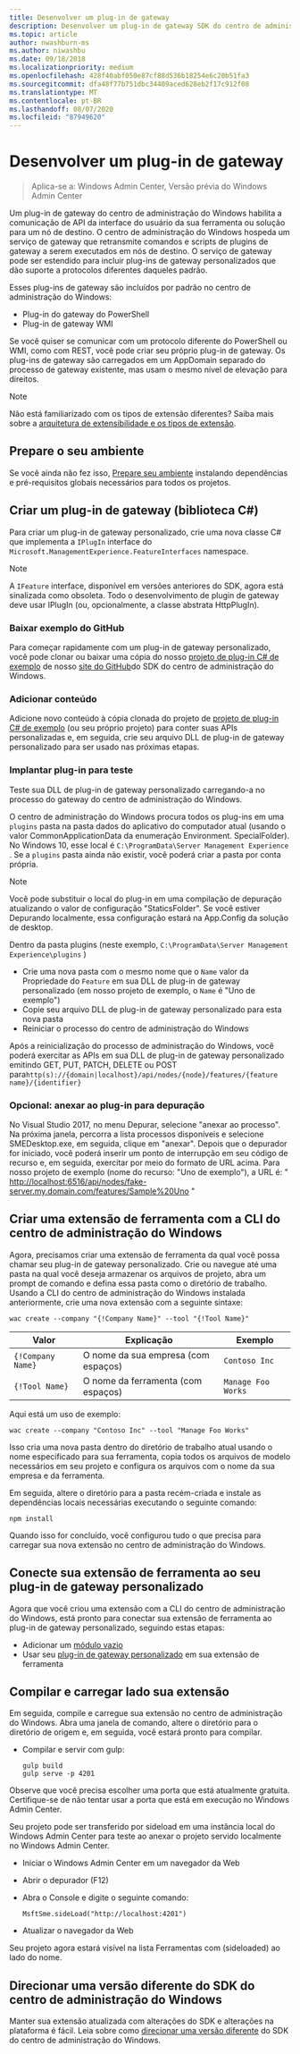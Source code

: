 ```yaml
---
title: Desenvolver um plug-in de gateway
description: Desenvolver um plug-in de gateway SDK do centro de administração do Windows (projeto Honolulu)
ms.topic: article
author: nwashburn-ms
ms.author: niwashbu
ms.date: 09/18/2018
ms.localizationpriority: medium
ms.openlocfilehash: 428f40abf050e87cf88d536b18254e6c20b51fa3
ms.sourcegitcommit: dfa48f77b751dbc34409aced628eb2f17c912f08
ms.translationtype: MT
ms.contentlocale: pt-BR
ms.lasthandoff: 08/07/2020
ms.locfileid: "87949620"
---
```

# <a name="develop-a-gateway-plugin"></a>Desenvolver um plug-in de gateway

>Aplica-se a: Windows Admin Center, Versão prévia do Windows Admin Center

Um plug-in de gateway do centro de administração do Windows habilita a comunicação de API da interface do usuário da sua ferramenta ou solução para um nó de destino.  O centro de administração do Windows hospeda um serviço de gateway que retransmite comandos e scripts de plugins de gateway a serem executados em nós de destino. O serviço de gateway pode ser estendido para incluir plug-ins de gateway personalizados que dão suporte a protocolos diferentes daqueles padrão.

Esses plug-ins de gateway são incluídos por padrão no centro de administração do Windows:

* Plug-in do gateway do PowerShell
* Plug-in de gateway WMI

Se você quiser se comunicar com um protocolo diferente do PowerShell ou WMI, como com REST, você pode criar seu próprio plug-in de gateway.  Os plug-ins de gateway são carregados em um AppDomain separado do processo de gateway existente, mas usam o mesmo nível de elevação para direitos.

> [!NOTE]
> Não está familiarizado com os tipos de extensão diferentes? Saiba mais sobre a [arquitetura de extensibilidade e os tipos de extensão](understand-extensions.md).

## <a name="prepare-your-environment"></a>Prepare o seu ambiente

Se você ainda não fez isso, [Prepare seu ambiente](prepare-development-environment.md) instalando dependências e pré-requisitos globais necessários para todos os projetos.

## <a name="create-a-gateway-plugin-c-library"></a>Criar um plug-in de gateway (biblioteca C#)

Para criar um plug-in de gateway personalizado, crie uma nova classe C# que implementa a ```IPlugIn``` interface do ```Microsoft.ManagementExperience.FeatureInterfaces``` namespace.

> [!NOTE]
> A ```IFeature``` interface, disponível em versões anteriores do SDK, agora está sinalizada como obsoleta.  Todo o desenvolvimento de plugin de gateway deve usar IPlugIn (ou, opcionalmente, a classe abstrata HttpPlugIn).

### <a name="download-sample-from-github"></a>Baixar exemplo do GitHub

Para começar rapidamente com um plug-in de gateway personalizado, você pode clonar ou baixar uma cópia do nosso [projeto de plug-in C# de exemplo](https://github.com/Microsoft/windows-admin-center-sdk/tree/master/GatewayPluginExample/Plugin) de nosso [site do GitHub](https://aka.ms/wacsdk)do SDK do centro de administração do Windows.

### <a name="add-content"></a>Adicionar conteúdo

Adicione novo conteúdo à cópia clonada do projeto de [projeto de plug-in C# de exemplo](https://github.com/Microsoft/windows-admin-center-sdk/tree/master/GatewayPluginExample/Plugin) (ou seu próprio projeto) para conter suas APIs personalizadas e, em seguida, crie seu arquivo DLL de plug-in de gateway personalizado para ser usado nas próximas etapas.

### <a name="deploy-plugin-for-testing"></a>Implantar plug-in para teste

Teste sua DLL de plug-in de gateway personalizado carregando-a no processo do gateway do centro de administração do Windows.

O centro de administração do Windows procura todos os plug-ins em uma ```plugins``` pasta na pasta dados do aplicativo do computador atual (usando o valor CommonApplicationData da enumeração Environment. SpecialFolder). No Windows 10, esse local é ```C:\ProgramData\Server Management Experience``` .  Se a ```plugins``` pasta ainda não existir, você poderá criar a pasta por conta própria.

> [!NOTE]
> Você pode substituir o local do plug-in em uma compilação de depuração atualizando o valor de configuração "StaticsFolder". Se você estiver Depurando localmente, essa configuração estará na App.Config da solução de desktop.

Dentro da pasta plugins (neste exemplo, ```C:\ProgramData\Server Management Experience\plugins``` )

* Crie uma nova pasta com o mesmo nome que o ```Name``` valor da Propriedade do ```Feature``` em sua DLL de plug-in de gateway personalizado (em nosso projeto de exemplo, o ```Name``` é "Uno de exemplo")
* Copie seu arquivo DLL de plug-in de gateway personalizado para esta nova pasta
* Reiniciar o processo do centro de administração do Windows

Após a reinicialização do processo de administração do Windows, você poderá exercitar as APIs em sua DLL de plug-in de gateway personalizado emitindo GET, PUT, PATCH, DELETE ou POST para```http(s)://{domain|localhost}/api/nodes/{node}/features/{feature name}/{identifier}```

### <a name="optional-attach-to-plugin-for-debugging"></a>Opcional: anexar ao plug-in para depuração

No Visual Studio 2017, no menu Depurar, selecione "anexar ao processo". Na próxima janela, percorra a lista processos disponíveis e selecione SMEDesktop.exe, em seguida, clique em "anexar". Depois que o depurador for iniciado, você poderá inserir um ponto de interrupção em seu código de recurso e, em seguida, exercitar por meio do formato de URL acima. Para nosso projeto de exemplo (nome do recurso: "Uno de exemplo"), a URL é: " <http://localhost:6516/api/nodes/fake-server.my.domain.com/features/Sample%20Uno> "

## <a name="create-a-tool-extension-with-the-windows-admin-center-cli"></a>Criar uma extensão de ferramenta com a CLI do centro de administração do Windows ##

Agora, precisamos criar uma extensão de ferramenta da qual você possa chamar seu plug-in de gateway personalizado.  Crie ou navegue até uma pasta na qual você deseja armazenar os arquivos de projeto, abra um prompt de comando e defina essa pasta como o diretório de trabalho.  Usando a CLI do centro de administração do Windows instalada anteriormente, crie uma nova extensão com a seguinte sintaxe:

```
wac create --company "{!Company Name}" --tool "{!Tool Name}"
```

| Valor | Explicação | Exemplo |
| ----- | ----------- | ------- |
| ```{!Company Name}``` | O nome da sua empresa (com espaços) | ```Contoso Inc``` |
| ```{!Tool Name}``` | O nome da ferramenta (com espaços) | ```Manage Foo Works``` |

Aqui está um uso de exemplo:

```
wac create --company "Contoso Inc" --tool "Manage Foo Works"
```

Isso cria uma nova pasta dentro do diretório de trabalho atual usando o nome especificado para sua ferramenta, copia todos os arquivos de modelo necessários em seu projeto e configura os arquivos com o nome da sua empresa e da ferramenta.

Em seguida, altere o diretório para a pasta recém-criada e instale as dependências locais necessárias executando o seguinte comando:

```
npm install
```

Quando isso for concluído, você configurou tudo o que precisa para carregar sua nova extensão no centro de administração do Windows.

## <a name="connect-your-tool-extension-to-your-custom-gateway-plugin"></a>Conecte sua extensão de ferramenta ao seu plug-in de gateway personalizado

Agora que você criou uma extensão com a CLI do centro de administração do Windows, está pronto para conectar sua extensão de ferramenta ao plug-in de gateway personalizado, seguindo estas etapas:

- Adicionar um [módulo vazio](guides/add-module.md)
- Usar seu [plug-in de gateway personalizado](guides/use-custom-gateway-plugin.md) em sua extensão de ferramenta

## <a name="build-and-side-load-your-extension"></a>Compilar e carregar lado sua extensão

Em seguida, compile e carregue sua extensão no centro de administração do Windows.  Abra uma janela de comando, altere o diretório para o diretório de origem e, em seguida, você estará pronto para compilar.

* Compilar e servir com gulp:

    ```
    gulp build
    gulp serve -p 4201
    ```

Observe que você precisa escolher uma porta que está atualmente gratuita. Certifique-se de não tentar usar a porta que está em execução no Windows Admin Center.

Seu projeto pode ser transferido por sideload em uma instância local do Windows Admin Center para teste ao anexar o projeto servido localmente no Windows Admin Center.

* Iniciar o Windows Admin Center em um navegador da Web
* Abrir o depurador (F12)
* Abra o Console e digite o seguinte comando:

    ```
    MsftSme.sideLoad("http://localhost:4201")
    ```

*   Atualizar o navegador da Web

Seu projeto agora estará visível na lista Ferramentas com (sideloaded) ao lado do nome.

## <a name="target-a-different-version-of-the-windows-admin-center-sdk"></a>Direcionar uma versão diferente do SDK do centro de administração do Windows

Manter sua extensão atualizada com alterações do SDK e alterações na plataforma é fácil.  Leia sobre como [direcionar uma versão diferente](target-sdk-version.md) do SDK do centro de administração do Windows.